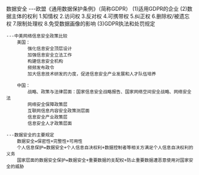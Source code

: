 数据安全
    ---欧盟《通用数据保护条例》（简称GDPR）
        (1)适用GDPR的企业
        (2)数据主体的权利
            1.知情权
            2.访问权
            3.反对权
            4.可携带权
            5.纠正权
            6.删除权/被遗忘权
            7.限制处理权
            8.免受数据画像的影响
        (3)GDPR执法和处罚规定

    ---中美网络信息安全政策比较
        美国：
            强化信息安全顶层设计
            加强信息安全立法工作
            构建信息安全机构
            频频发布政令
            加大信息技术研发的力度，促进信息安全产业发展和人才队伍培养

        中国：
            战略、政策与法律层面：国家信息安全战略报告、国家网络空间安全战略、网络安全法
            网络安全保障政策层
            互联网信息内容安全政策测层面
            信息安全产业政策层
            信息安全人才政策层面
    
    ---数据安全的主要规定
        数据安全=保密性+完整性+可用性
        个人信息保护=数据安全+个人信息自决权利+数据控制者等相关方满足个人信息自决权利的义务
        国家层面的数据安全保护=数据安全+重要数据的支配权+防止重要数据遭恶意使用对国家安全的威胁
    
    